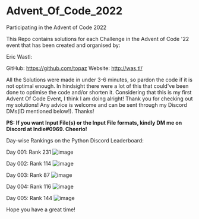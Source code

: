 # Advent_Of_Code_2022
Participating in the Advent of Code 2022

This Repo contains solutions for each Challenge in the Advent of Code '22 event that has been created and organised by:

Eric Wastl:
  
  GitHub: https://github.com/topaz
  Website: http://was.tl/
  
All the Solutions were made in under 3-6 minutes, so pardon the code if it is not optimal enough. In hindsight there were a lot of this that could've been done to optimise the code and/or shorten it. Considering that this is my first Advent Of Code Event, I think I am doing alright! Thank you for checking out my solutions! Any advice is welcome and can be sent through my Discord DMs(ID mentioned below!). Thanks!

**PS: If you want Input File(s) or the Input File formats, kindly DM me on Discord at Indie#0969. Cheerio!**

Day-wise Rankings on the Python Discord Leaderboard:

  Day 001: Rank 231
  ![image](https://user-images.githubusercontent.com/118423954/205229701-95523520-0b2c-4eca-8ada-63d2f9506752.png)

  Day 002: Rank 114
  ![image](https://user-images.githubusercontent.com/118423954/205229779-de690fee-ac55-4599-b5ec-c390c4e51be0.png)
  
  Day 003: Rank 87
  ![image](https://user-images.githubusercontent.com/118423954/205426132-001bfa6e-8cb9-470f-86e1-d15d5748a569.png)
  
  Day 004: Rank 116
  ![image](https://user-images.githubusercontent.com/118423954/205476880-713ba7f8-2bf8-47c9-9468-94fa7935a34f.png)
  
  Day 005: Rank 144
  ![image](https://user-images.githubusercontent.com/118423954/205561651-fa41e896-5c78-4d5b-a8bc-be31213f6306.png)

Hope you have a great time!
